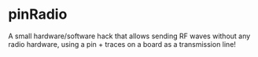 # pinRadio
A small hardware/software hack that allows sending RF waves without any radio hardware, using a pin + traces on a board as a transmission line!

